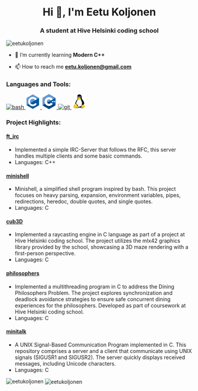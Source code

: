 <h1 align="center">Hi 👋, I'm Eetu Koljonen</h1>
<h3 align="center">A student at Hive Helsinki coding school</h3>

<p align="left"> <img src="https://komarev.com/ghpvc/?username=eetukoljonen&label=Profile%20views&color=0e75b6&style=flat" alt="eetukoljonen" /> </p>

- 🌱 I’m currently learning **Modern C++**

- 📫 How to reach me **eetu.koljonen@gmail.com**

<h3 align="left">Languages and Tools:</h3>
<p align="left"> <a href="https://www.gnu.org/software/bash/" target="_blank" rel="noreferrer"> <img src="https://www.vectorlogo.zone/logos/gnu_bash/gnu_bash-icon.svg" alt="bash" width="40" height="40"/> </a> <a href="https://www.cprogramming.com/" target="_blank" rel="noreferrer"> <img src="https://raw.githubusercontent.com/devicons/devicon/master/icons/c/c-original.svg" alt="c" width="40" height="40"/> </a> <a href="https://www.w3schools.com/cpp/" target="_blank" rel="noreferrer"> <img src="https://raw.githubusercontent.com/devicons/devicon/master/icons/cplusplus/cplusplus-original.svg" alt="cplusplus" width="40" height="40"/> </a> <a href="https://git-scm.com/" target="_blank" rel="noreferrer"> <img src="https://www.vectorlogo.zone/logos/git-scm/git-scm-icon.svg" alt="git" width="40" height="40"/> </a> <a href="https://www.linux.org/" target="_blank" rel="noreferrer"> <img src="https://raw.githubusercontent.com/devicons/devicon/master/icons/linux/linux-original.svg" alt="linux" width="40" height="40"/> </a> </p>

### Project Highlights:

#### [ft_irc](https://github.com/AxelBadam/ft_ircW)
- Implemented a simple IRC-Server that follows the RFC, this server handles multiple clients and some basic commands.
- Languages: C++

#### [minishell](https://github.com/eetukoljonen/minishell.git)
- Minishell, a simplified shell program inspired by bash. This project focuses on heavy parsing, expansion, environment variables, pipes, redirections, heredoc, double quotes, and single quotes.
- Languages: C

#### [cub3D](https://github.com/eetukoljonen/cub3D)
- Implemented a raycasting engine in C language as part of a project at Hive Helsinki coding school. The project utilizes the mlx42 graphics library provided by the school, showcasing a 3D maze rendering with a first-person perspective.
- Languages: C

#### [philosophers](https://github.com/eetukoljonen/philosophers)
- Implemented a multithreading program in C to address the Dining Philosophers Problem. The project explores synchronization and deadlock avoidance strategies to ensure safe concurrent dining experiences for the philosophers. Developed as part of coursework at Hive Helsinki coding school.
- Languages: C

#### [minitalk](https://github.com/eetukoljonen/minitalk)
- A UNIX Signal-Based Communication Program implemented in C. This repository comprises a server and a client that communicate using UNIX signals (SIGUSR1 and SIGUSR2). The server quickly displays received messages, including Unicode characters.
- Languages: C

<p><img align="left" src="https://github-readme-stats.vercel.app/api/top-langs?username=eetukoljonen&show_icons=true&locale=en&layout=compact" alt="eetukoljonen" /></p>

<p>&nbsp;<img align="center" src="https://github-readme-stats.vercel.app/api?username=eetukoljonen&show_icons=true&locale=en" alt="eetukoljonen" /></p>
